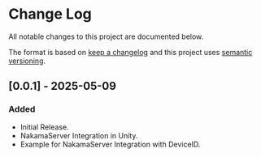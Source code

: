# Change Log
All notable changes to this project are documented below.

The format is based on [keep a changelog](http://keepachangelog.com/) and this project uses [semantic versioning](http://semver.org/).

## [0.0.1] - 2025-05-09
### Added
- Initial Release.
- NakamaServer Integration in Unity.
- Example for NakamaServer Integration with DeviceID.

